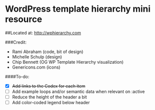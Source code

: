 WordPress template hierarchy mini resource
==========================================

##Located at: http://wphierarchy.com

###Credit:

- Rami Abraham (code, bit of design)
- Michelle Schulp (design)
- Chip Bennett (OG WP Template Hierarchy visualization)
- Genericons.com (icons)

####To-do:

- [x] ~~Add links to the Codex for each item~~
- [ ] Add example loops and/or semantic data when relevant on :active
- [ ] Reduce the height of the header a bit
- [ ] Add color-coded legend below header
